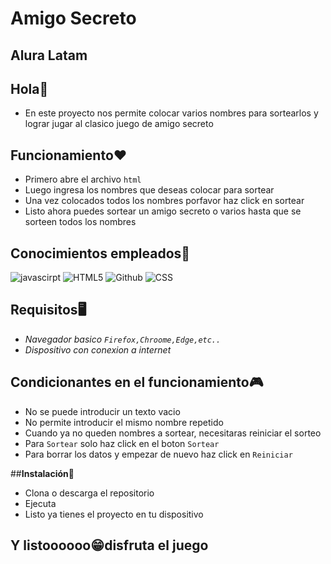 ## <h1>Amigo Secreto</h1>
<h2>Alura Latam</h2>

## **Hola**🙌
- En este proyecto nos permite colocar varios nombres para sortearlos y lograr jugar al clasico juego de amigo secreto

## **Funcionamiento**❤️
- Primero abre el archivo <code>html</code>
- Luego ingresa los nombres que deseas colocar para sortear
- Una vez colocados todos los nombres porfavor haz click en sortear
- Listo ahora puedes sortear un amigo secreto o varios hasta que se sorteen todos los nombres

## **Conocimientos empleados**🧠
![javascirpt](https://img.shields.io/badge/-Javascript-black?logo=javascript)
![HTML5](https://img.shields.io/badge/-HTML5-black?logo=HTML5)
![Github](https://img.shields.io/badge/-Github-black?logo=Github)
![CSS](https://img.shields.io/badge/-CSS-black?logo=CSS)

## **Requisitos**🖥️
- *Navegador basico <code>Firefox,Chroome,Edge,etc..</code>*
- *Dispositivo con conexion a internet*

## **Condicionantes en el funcionamiento**🎮
- No se puede introducir un texto vacio
- No permite introducir el mismo nombre repetido
- Cuando ya no queden nombres a sortear, necesitaras reiniciar el sorteo
- Para <code>Sortear</code> solo haz click en el boton <code>Sortear</code>
- Para borrar los datos y empezar de nuevo haz click en <code>Reiniciar</code>

##**Instalación**🤔
- Clona o descarga el repositorio
- Ejecuta
- Listo ya tienes el proyecto en tu dispositivo

## **Y listoooooo**😁**disfruta el juego**
